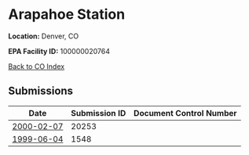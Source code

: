 # Arapahoe Station

**Location:** Denver, CO

**EPA Facility ID:** 100000020764

[Back to CO Index](../../index.md)

## Submissions

| Date | Submission ID | Document Control Number |
|------|--------------|-------------------------|
| [2000-02-07](submissions/20253.md) | 20253 |  |
| [1999-06-04](submissions/1548.md) | 1548 |  |
